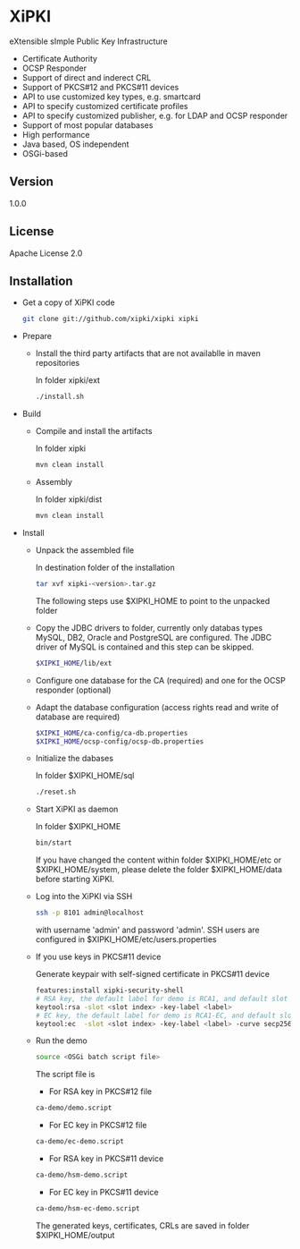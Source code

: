 XiPKI
=========

eXtensible sImple Public Key Infrastructure

  - Certificate Authority
  - OCSP Responder
  - Support of direct and inderect CRL
  - Support of PKCS#12 and PKCS#11 devices
  - API to use customized key types, e.g. smartcard
  - API to specify customized certificate profiles
  - API to specify customized publisher, e.g. for LDAP and OCSP responder
  - Support of most popular databases
  - High performance
  - Java based, OS independent
  - OSGi-based
  
Version
----

1.0.0

License
-----------

Apache License 2.0

Installation
------------
* Get a copy of XiPKI code
  ```sh
  git clone git://github.com/xipki/xipki xipki
  ```

* Prepare
  * Install the third party artifacts that are not availablle in maven repositories    
    
    In folder xipki/ext
    ```sh
    ./install.sh
    ```
 
* Build
  * Compile and install the artifacts
    
    In folder xipki
    ```sh
    mvn clean install
    ```
    
  * Assembly
  
    In folder xipki/dist
    ```sh
    mvn clean install
    ```

* Install
  * Unpack the assembled file
 
    In destination folder of the installation
    ```sh
    tar xvf xipki-<version>.tar.gz
    ```
    The following steps use $XIPKI_HOME to point to the unpacked folder

  * Copy the JDBC drivers to folder, currently only databas types MySQL, DB2, Oracle and PostgreSQL 
    are configured. The JDBC driver of MySQL is contained and this step can be skipped.

    ```sh
    $XIPKI_HOME/lib/ext
    ```

  * Configure one database for the CA (required) and one for the OCSP responder (optional)
  * Adapt the database configuration (access rights read and write of database are required)
    ```sh
    $XIPKI_HOME/ca-config/ca-db.properties
    $XIPKI_HOME/ocsp-config/ocsp-db.properties
    ```
  * Initialize the dabases

    In folder $XIPKI_HOME/sql
    ```sh
    ./reset.sh
    ```

  * Start XiPKI as daemon
  
    In folder $XIPKI_HOME
    ```sh
    bin/start    
    ```
    If you have changed the content within folder $XIPKI_HOME/etc or $XIPKI_HOME/system, please delete the folder $XIPKI_HOME/data before starting XiPKI.
  * Log into the XiPKI via SSH
    ```sh
    ssh -p 8101 admin@localhost
    ```
    with username 'admin' and password 'admin'. SSH users are configured in $XIPKI_HOME/etc/users.properties

  * If you use keys in PKCS#11 device
  
    Generate keypair with self-signed certificate in PKCS#11 device
    ```sh
    features:install xipki-security-shell
    # RSA key, the default label for demo is RCA1, and default slot is 1
    keytool:rsa -slot <slot index> -key-label <label> 
    # EC key, the default label for demo is RCA1-EC, and default slot is 1
    keytool:ec  -slot <slot index> -key-label <label> -curve secp256r1
    ```
  * Run the demo
  
    ```sh
    source <OSGi batch script file>
    ```
    The script file is
     * For RSA key in PKCS#12 file
     
      ```sh
      ca-demo/demo.script
      ```
       
     * For EC key in PKCS#12 file
     
      ```sh
      ca-demo/ec-demo.script
      ```
       
     * For RSA key in PKCS#11 device
     
      ```sh
      ca-demo/hsm-demo.script
      ```
       
     * For EC key in PKCS#11 device
     
      ```sh
      ca-demo/hsm-ec-demo.script
      ```
    The generated keys, certificates, CRLs are saved in folder $XIPKI_HOME/output  
  

